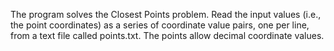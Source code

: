 The program solves the Closest Points problem. Read the input values (i.e., the point coordinates) as a series of coordinate value pairs, one per line, from a text file called points.txt. The points allow decimal coordinate values.
